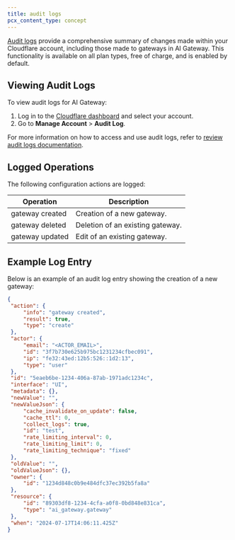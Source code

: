 ```yaml
---
title: audit logs
pcx_content_type: concept
---
```


[Audit logs](/fundamentals/setup/account/account-security/review-audit-logs/) provide a comprehensive summary of changes made within your Cloudflare account, including those made to gateways in AI Gateway. This functionality is available on all plan types, free of charge, and is enabled by default.

## Viewing Audit Logs

To view audit logs for AI Gateway:
1. Log in to the [Cloudflare dashboard](https://dash.cloudflare.com/login) and select your account.
2. Go to **Manage Account** > **Audit Log**.

For more information on how to access and use audit logs, refer to [review audit logs documentation](https://developers.cloudflare.com/fundamentals/setup/account/account-security/review-audit-logs/).

## Logged Operations

The following configuration actions are logged:

| Operation         | Description                      |
|-------------------|----------------------------------|
| gateway created   | Creation of a new gateway.       |
| gateway deleted   | Deletion of an existing gateway. |
| gateway updated   | Edit of an existing gateway.     |

## Example Log Entry

Below is an example of an audit log entry showing the creation of a new gateway:

```json
{
 "action": {
     "info": "gateway created",
     "result": true,
     "type": "create"
 },
 "actor": {
     "email": "<ACTOR_EMAIL>",
     "id": "3f7b730e625b975bc1231234cfbec091",
     "ip": "fe32:43ed:12b5:526::1d2:13",
     "type": "user"
 },
 "id": "5eaeb6be-1234-406a-87ab-1971adc1234c",
 "interface": "UI",
 "metadata": {},
 "newValue": "",
 "newValueJson": {
     "cache_invalidate_on_update": false,
     "cache_ttl": 0,
     "collect_logs": true,
     "id": "test",
     "rate_limiting_interval": 0,
     "rate_limiting_limit": 0,
     "rate_limiting_technique": "fixed"
 },
 "oldValue": "",
 "oldValueJson": {},
 "owner": {
     "id": "1234d848c0b9e484dfc37ec392b5fa8a"
 },
 "resource": {
     "id": "89303df8-1234-4cfa-a0f8-0bd848e831ca",
     "type": "ai_gateway.gateway"
 },
 "when": "2024-07-17T14:06:11.425Z"
}
